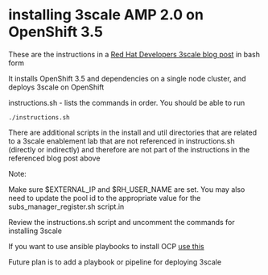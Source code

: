 # installing 3scale AMP 2.0 on OpenShift 3.5

These are the instructions in a [Red Hat Developers 3scale blog post](https://developers.redhat.com/blog/2017/05/22/how-to-setup-a-3scale-amp-on-premise-all-in-one-install/) in bash form

It installs OpenShift 3.5 and dependencies on a single node cluster, and deploys 3scale on OpenShift

instructions.sh - lists the commands in order. You should be able to run 
    
    ./instructions.sh

There are additional scripts in the install and util directories that are related to a 3scale enablement lab that are not referenced in instructions.sh (directly or indirectly) and therefore are not part of the instructions in the referenced blog post above


Note: 

Make sure $EXTERNAL_IP and $RH_USER_NAME are set. You may also need to update the pool id to the appropriate value for the subs_manager_register.sh script.in

Review the instructions.sh script and uncomment the commands for installing 3scale

If you want to use ansible playbooks to install OCP [use this](https://github.com/gbengataylor/ocp-ansible-playbooks)

Future plan is to add a playbook or pipeline for deploying 3scale
